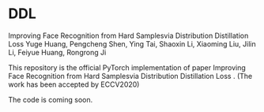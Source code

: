 # DDL
Improving Face Recognition from Hard Samplesvia Distribution Distillation Loss
Yuge Huang, Pengcheng Shen, Ying Tai, Shaoxin Li, Xiaoming Liu, Jilin Li, Feiyue Huang, Rongrong Ji

This repository is the official PyTorch implementation of paper Improving Face Recognition from Hard Samplesvia Distribution Distillation Loss . (The work has been accepted by ECCV2020)

The code is coming soon.
